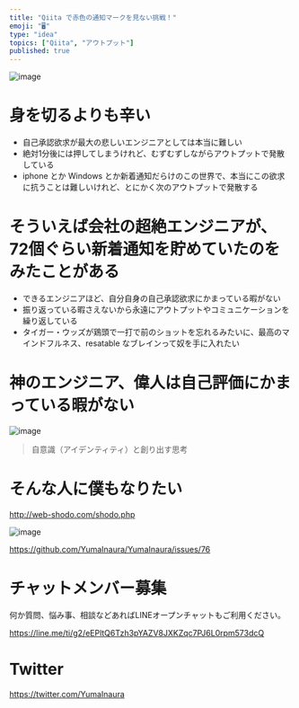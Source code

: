 ```yaml
---
title: "Qiita で赤色の通知マークを見ない挑戦！"
emoji: "🖥"
type: "idea"
topics: ["Qiita", "アウトプット"]
published: true
---
```


![image](https://user-images.githubusercontent.com/13635059/50553588-ebd60e00-0cec-11e9-846f-41f163f306e9.png)

# 身を切るよりも辛い

- 自己承認欲求が最大の悲しいエンジニアとしては本当に難しい
- 絶対1分後には押してしまうけれど、むずむずしながらアウトプットで発散している
- iphone とか Windows とか新着通知だらけのこの世界で、本当にこの欲求に抗うことは難しいけれど、とにかく次のアウトプットで発散する

# そういえば会社の超絶エンジニアが、72個ぐらい新着通知を貯めていたのをみたことがある

- できるエンジニアほど、自分自身の自己承認欲求にかまっている暇がない
- 振り返っている暇さえないから永遠にアウトプットやコミュニケーションを繰り返している
- タイガー・ウッズが鶏頭で一打で前のショットを忘れるみたいに、最高のマインドフルネス、resatable なブレインって奴を手に入れたい

# 神のエンジニア、偉人は自己評価にかまっている暇がない

![image](https://user-images.githubusercontent.com/13635059/50553607-7159be00-0ced-11e9-90df-9a907252615e.png)

>自意識（アイデンティティ）と創り出す思考


# そんな人に僕もなりたい

http://web-shodo.com/shodo.php

![image](https://user-images.githubusercontent.com/13635059/50553616-92221380-0ced-11e9-82fc-79ad7d0f77c9.png)

https://github.com/YumaInaura/YumaInaura/issues/76








<!-- Update From Qiita API -->

# チャットメンバー募集


何か質問、悩み事、相談などあればLINEオープンチャットもご利用ください。

https://line.me/ti/g2/eEPltQ6Tzh3pYAZV8JXKZqc7PJ6L0rpm573dcQ





# Twitter


https://twitter.com/YumaInaura


<!-- Update From Qiita API -->


